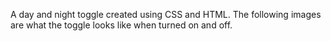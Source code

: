 A day and night toggle created using CSS and HTML. 
The following images are what the toggle looks like when turned on and off. 



